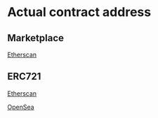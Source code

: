 
# Actual contract address

## Marketplace

[Etherscan](https://rinkeby.etherscan.io/address/0xC0CFA41D67dB0beCe0a2e68e91Bc02dB4f1a5840)

## ERC721

[Etherscan](https://rinkeby.etherscan.io/address/0xc4A06CFc0C1086Aa3a98Eb3118f361A95D449Fcd)

[OpenSea](https://testnets.opensea.io/assets/0xc4A06CFc0C1086Aa3a98Eb3118f361A95D449Fcd/1)
